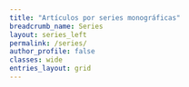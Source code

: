 ```yaml
---
title: "Artículos por series monográficas"
breadcrumb_name: Series
layout: series_left
permalink: /series/
author_profile: false
classes: wide
entries_layout: grid
---
```

